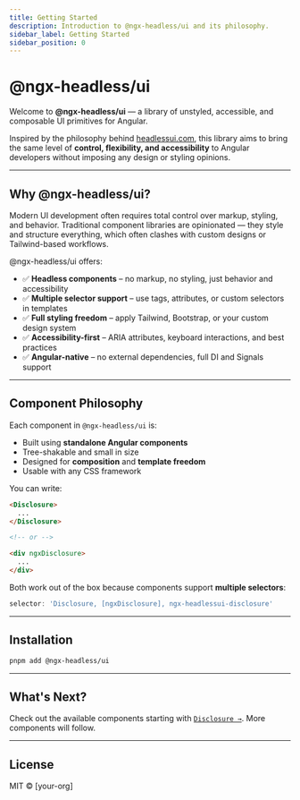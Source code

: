 ```yaml
---
title: Getting Started
description: Introduction to @ngx-headless/ui and its philosophy.
sidebar_label: Getting Started
sidebar_position: 0
---
```


# @ngx-headless/ui

Welcome to **@ngx-headless/ui** — a library of unstyled, accessible, and composable UI primitives for Angular.

Inspired by the philosophy behind [headlessui.com](https://headlessui.com), this library aims to bring the same level of **control, flexibility, and accessibility** to Angular developers without imposing any design or styling opinions.

---

## Why @ngx-headless/ui?

Modern UI development often requires total control over markup, styling, and behavior. Traditional component libraries are opinionated — they style and structure everything, which often clashes with custom designs or Tailwind-based workflows.

@ngx-headless/ui offers:

- ✅ **Headless components** – no markup, no styling, just behavior and accessibility
- ✅ **Multiple selector support** – use tags, attributes, or custom selectors in templates
- ✅ **Full styling freedom** – apply Tailwind, Bootstrap, or your custom design system
- ✅ **Accessibility-first** – ARIA attributes, keyboard interactions, and best practices
- ✅ **Angular-native** – no external dependencies, full DI and Signals support

---

## Component Philosophy

Each component in `@ngx-headless/ui` is:

- Built using **standalone Angular components**
- Tree-shakable and small in size
- Designed for **composition** and **template freedom**
- Usable with any CSS framework

You can write:

```html
<Disclosure>
  ...
</Disclosure>

<!-- or -->

<div ngxDisclosure>
  ...
</div>
```

Both work out of the box because components support **multiple selectors**:

```ts
selector: 'Disclosure, [ngxDisclosure], ngx-headlessui-disclosure'
```

---

## Installation

```bash
pnpm add @ngx-headless/ui
```

---

## What's Next?

Check out the available components starting with [`Disclosure →`](./components/disclosure). More components will follow.

---

## License

MIT © [your-org]

